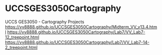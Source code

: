 # UCCSGES3050Cartography
UCCS GES3050 - Cartography Projects
https://vv8888.github.io/UCCSGES3050Cartography/Midterm_VV_v13.4.html
https://vv8888.github.io/UCCSGES3050Cartography/Lab7/VV_Lab7-12_treepoint.html
https://vv8888.github.io/UCCSGES3050Cartography/Lab7/VV_Lab7-14-2_treepoint.html
